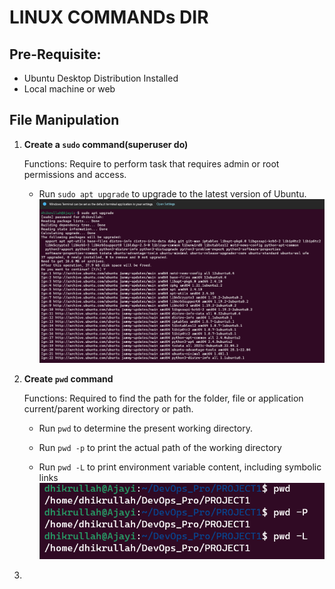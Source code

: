 # LINUX COMMANDs DIR

## Pre-Requisite:

- Ubuntu Desktop Distribution Installed
- Local machine or web

## File Manipulation

1.  **Create a `sudo` command(superuser do)**
    
    Functions: Require to perform task that requires admin or root permissions and access.

    - Run `sudo apt upgrade` to upgrade to the latest version of Ubuntu.
    ![Alt text](./Images/sudo_apt_cmd.png)

2.  **Create `pwd` command**

    Functions: Required to find the path for the folder, file or application current/parent working directory or path.

    - Run `pwd` to determine the present working directory.

    - Run `pwd -p` to print the actual path of the working directory

    - Run `pwd -L` to print environment variable content, including symbolic links
    ![Alt text](./Images/pwd_cmd.png)

3. 